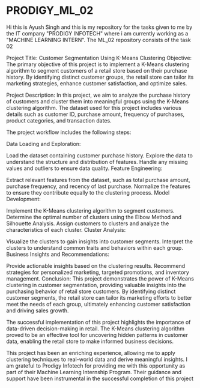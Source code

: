 # PRODIGY_ML_02
Hi this is Ayush Singh and this is my repository for the tasks given to me by the IT company "PRODIGY INFOTECH" where i am currently working as a "MACHINE LEARNING INTERN". The ML_02 repository consists of the task 02

Project Title: Customer Segmentation Using K-Means Clustering
Objective:
The primary objective of this project is to implement a K-Means clustering algorithm to segment customers of a retail store based on their purchase history. By identifying distinct customer groups, the retail store can tailor its marketing strategies, enhance customer satisfaction, and optimize sales.

Project Description:
In this project, we aim to analyze the purchase history of customers and cluster them into meaningful groups using the K-Means clustering algorithm. The dataset used for this project includes various details such as customer ID, purchase amount, frequency of purchases, product categories, and transaction dates.

The project workflow includes the following steps:

Data Loading and Exploration:

Load the dataset containing customer purchase history.
Explore the data to understand the structure and distribution of features.
Handle any missing values and outliers to ensure data quality.
Feature Engineering:

Extract relevant features from the dataset, such as total purchase amount, purchase frequency, and recency of last purchase.
Normalize the features to ensure they contribute equally to the clustering process.
Model Development:

Implement the K-Means clustering algorithm to segment customers.
Determine the optimal number of clusters using the Elbow Method and Silhouette Analysis.
Assign customers to clusters and analyze the characteristics of each cluster.
Cluster Analysis:

Visualize the clusters to gain insights into customer segments.
Interpret the clusters to understand common traits and behaviors within each group.
Business Insights and Recommendations:

Provide actionable insights based on the clustering results.
Recommend strategies for personalized marketing, targeted promotions, and inventory management.
Conclusion:
This project demonstrates the power of K-Means clustering in customer segmentation, providing valuable insights into the purchasing behavior of retail store customers. By identifying distinct customer segments, the retail store can tailor its marketing efforts to better meet the needs of each group, ultimately enhancing customer satisfaction and driving sales growth.

The successful implementation of this project highlights the importance of data-driven decision-making in retail. The K-Means clustering algorithm proved to be an effective tool for uncovering hidden patterns in customer data, enabling the retail store to make informed business decisions.

This project has been an enriching experience, allowing me to apply clustering techniques to real-world data and derive meaningful insights. I am grateful to Prodigy Infotech for providing me with this opportunity as part of their Machine Learning Internship Program. Their guidance and support have been instrumental in the successful completion of this project
